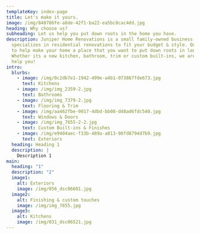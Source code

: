 ```yaml
---
templateKey: index-page
title: Let's make it yours.
image: /img/840786fe-a8de-42f1-ba22-ea5bc8cac4dd.jpg
heading: Why choose us?
subheading: Let us help you put down roots in the home you have.
description: Juniper Home Renovations is a small family-owned business that
  specializes in residential renovations to fit your budget & style. Our goal is
  to help make your home a place that you want to put down roots in long-term.
  Whether its a new kitchen, bathroom, trim or custom built-ins, we are ready to
  help you!
intro:
  blurbs:
    - image: /img/0c2db7e1-1942-499e-a4b1-073867fde673.jpg
      text: Kitchens
    - image: /img/img_2359-2.jpg
      text: Bathrooms
    - image: /img/img_7379-2.jpg
      text: Flooring & Trim
    - image: /img/aa462fbe-9017-4dbd-bb08-d48ad6fdc540.jpg
      text: Windows & Doors
    - image: /img/img_7655-2-2.jpg
      text: Custom Built-ins & Finishes
    - image: /img/e9404aec-f33b-489a-a813-98fd8794d7b9.jpg
      text: Exteriors
  heading: Heading 1
  description: |
    Description 1
main:
  heading: "1"
  description: "2"
  image1:
    alt: Exteriors
    image: /img/056_dsc06601.jpg
  image2:
    alt: Finishing & custom touches
    image: /img/img_7655.jpg
  image3:
    alt: Kitchens
    image: /img/031_dsc06521.jpg
---
```

